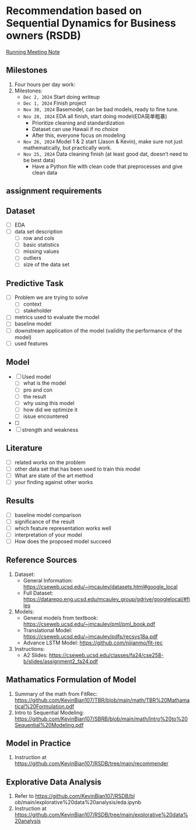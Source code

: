 # Recommendation based on Sequential Dynamics for Business owners (RSDB)

[Running Meeting Note](https://docs.google.com/document/d/1wip-kDJHyLVldHFIrES-p2NLOI2Qk7_ww8qfhiIvoc4/edit?usp=sharing)

## Milestones
1. Four hours per day work:
2. Milestones:
    - `Dec 2, 2024` Start doing writeup
    - `Dec 1, 2024` Finish project
    - `Nov 30, 2024` Basemodel, can be bad models, ready to fine tune.
    - `Nov 28, 2024` EDA all finish, start doing model(EDA简单粗暴)
        - Prioritize cleaning and standardization
        - Dataset can use Hawaii if no choice
        - After this, everyone focus on modeling
    - `Nov 26, 2024` Model 1 & 2 start (Jason & Kevin), make sure not just mathematically, but practically work.
    - `Nov 25, 2024` Data cleaning finish (at least good dat, doesn’t need to be best data)
        - Have a Python file with clean code that preprocesses and give clean data

## assignment requirements
## Dataset

- [ ]  EDA
- [ ]  data set description
    - [ ]  row and cols
    - [ ]  basic statistics
    - [ ]  missing values
    - [ ]  outliers
    - [ ]  size of the data set

## Predictive Task

- [ ]  Problem we are trying to solve
    - [ ]  context
    - [ ]  stakeholder
- [ ]  metrics used to evaluate the model
- [ ]  baseline model
- [ ]  downstream application of the model (validity the performance of the model)
- [ ]  used features

## Model

- [ ]  Used model
    - [ ]  what is the model
    - [ ]  pro and con
    - [ ]  the result
    - [ ]  why using this model
    - [ ]  how did we optimize it
    - [ ]  issue encountered
- [ ]  
- [ ]  strength and weakness

## Literature

- [ ]  related works on the problem
- [ ]  other data set that has been used to train this model
- [ ]  What are state of the art method
- [ ]  your finding against other works

## Results

- [ ]  baseline model comparison
- [ ]  significance of the result
- [ ]  which feature representation works well
- [ ]  interpretation of your model
- [ ]  How does the proposed model succeed

## Reference Sources
1. Dataset:
    - General Information: https://cseweb.ucsd.edu/~jmcauley/datasets.html#google_local
    - Full Dataset: https://datarepo.eng.ucsd.edu/mcauley_group/gdrive/googlelocal/#files
2. Models:
    - General models from textbook: https://cseweb.ucsd.edu/~jmcauley/pml/pml_book.pdf
    - Translational Model: https://cseweb.ucsd.edu/~jmcauley/pdfs/recsys18a.pdf
    - Advance LSTM Model: https://github.com/nijianmo/fit-rec
3. Instructions:
    - A2 Slides: https://cseweb.ucsd.edu/classes/fa24/cse258-b/slides/assignment2_fa24.pdf

## Mathamatics Formulation of Model
1. Summary of the math from FitRec: https://github.com/KevinBian107/TBR/blob/main/math/TBR%20Mathamatical%20Formulation.pdf
2. Intro to Sequential Modeling: https://github.com/KevinBian107/SBRB/blob/main/math/Intro%20to%20Sequential%20Modeling.pdf

## Model in Practice
1. Instruction at https://github.com/KevinBian107/RSDB/tree/main/recommender

## Explorative Data Analysis
1. Refer to https://github.com/KevinBian107/RSDB/bl ob/main/explorative%20data%20analysis/eda.ipynb
2. Instruction at https://github.com/KevinBian107/RSDB/tree/main/explorative%20data%20analysis

